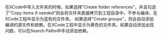 在XCode中导入文件夹的时候，如果选择"Create folder references"，并且勾选了"Copy items if needed"则会将文件夹直接拷贝到工程目录中，不参与编译，在XCode工程中显示为蓝色的文件夹。
如果选择"Create groups"，则会自动添加编译的源文件和依赖，在XCode工程中显示为黄色的文件夹。如果自动添加出现问题，可以在Search Paths中手动添加依赖。